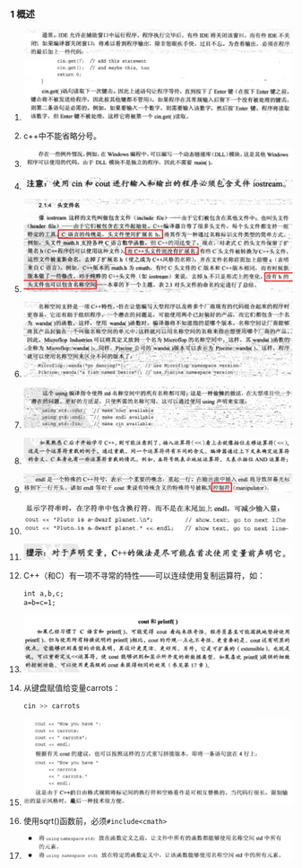 ### 1 概述

1. ![image-20200819103307421](assets/image-20200819103307421.png)

2. c++中不能省略分号。

3. ![image-20200819104354423](assets/image-20200819104354423.png)

4. ![image-20200819105343800](assets/image-20200819105343800.png)

5. ![image-20200819110105673](assets/image-20200819110105673.png)

6. ![image-20200819111521387](assets/image-20200819111521387.png)

7. ![image-20200819111848373](assets/image-20200819111848373.png)

8. ![image-20200819112113000](assets/image-20200819112113000.png)

9. ![image-20200819112206177](assets/image-20200819112206177.png)

10. ![image-20200819112250185](assets/image-20200819112250185.png)

11. ![image-20200819113718883](assets/image-20200819113718883.png)

12. C++（和C）有一项不寻常的特性——可以连续使用复制运算符，如：

    ```cp
    int a,b,c;
    a=b=c=1;
    ```

13. ![image-20200819114520093](assets/image-20200819114520093.png)

14. 从键盘赋值给变量carrots：

    ```cpp
    cin >> carrots
    ```

15. ![image-20200819161657063](assets/image-20200819161657063.png)

16. 使用sqrt()函数前，必须`#include<cmath>`

17. ![image-20200819174511634](assets/image-20200819174511634.png)
